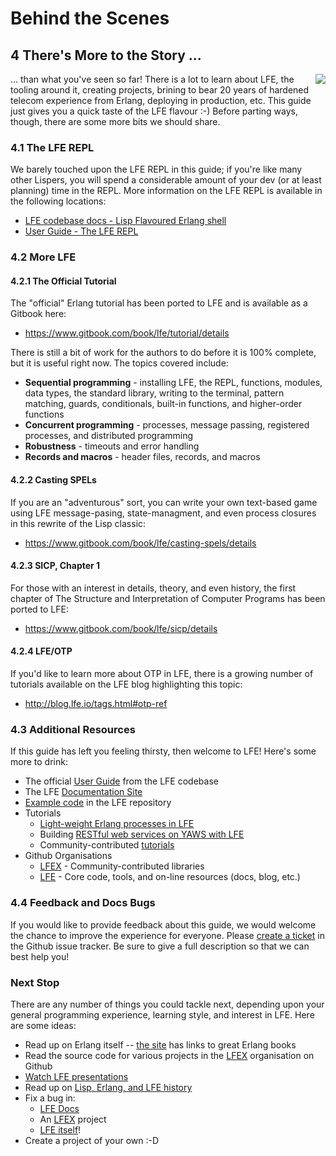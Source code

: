 # Behind the Scenes


## 4 There's More to the Story ...
<img src="https://raw.github.com/lfe/docs/master/images/doubles.jpg"
     style="float: right; padding-left: 1em;">

... than what you've seen so far! There is a lot to learn about LFE, the tooling
around it, creating projects, brining to bear 20 years of hardened telecom
experience from Erlang, deploying in production, etc. This guide just gives you
a quick taste of the LFE flavour :-) Before parting ways, though, there are
some more bits we should share.


### 4.1 The LFE REPL

We barely touched upon the LFE REPL in this guide; if you're like many other Lispers, you will spend a considerable amount of your dev (or at least planning) time in the REPL. More information on the LFE REPL is available in the following locations:

* <a href="https://github.com/rvirding/lfe/blob/develop/doc/lfe_shell.txt">LFE codebase docs - Lisp Flavoured Erlang shell</a>
* <a href="http://docs.lfe.io/user-guide/intro/2.html">User Guide - The LFE REPL</a>

### 4.2 More LFE

#### 4.2.1 The Official Tutorial

The "official" Erlang tutorial has been ported to LFE and is available as a Gitbook here:
 * https://www.gitbook.com/book/lfe/tutorial/details

There is still a bit of work for the authors to do before it is 100% complete, but it is useful right now. The topics covered include:

* **Sequential programming** - installing LFE, the REPL, functions, modules, data types, the standard library, writing to the terminal, pattern matching, guards, conditionals, built-in functions, and higher-order functions
* **Concurrent programming** - processes, message passing, registered processes, and distributed programming
* **Robustness** - timeouts and error handling
* **Records and macros** - header files, records, and macros

#### 4.2.2 Casting SPELs

If you are an "adventurous" sort, you can write your own text-based game using LFE message-pasing, state-managment, and even process closures in this rewrite of the Lisp classic:

* https://www.gitbook.com/book/lfe/casting-spels/details

#### 4.2.3 SICP, Chapter 1

For those with an interest in details, theory, and even history, the first chapter of The Structure and Interpretation of Computer Programs has been ported to LFE:

* https://www.gitbook.com/book/lfe/sicp/details

#### 4.2.4 LFE/OTP

If you'd like to learn more about OTP in LFE, there is a growing number of tutorials available on the LFE blog highlighting this topic:

* http://blog.lfe.io/tags.html#otp-ref

### 4.3 Additional Resources

If this guide has left you feeling thirsty, then welcome to LFE! Here's some more to drink:

* The official <a href="https://github.com/rvirding/lfe/blob/develop/doc/user_guide.txt">User Guide</a> from the LFE codebase
* The LFE <a href="http://docs.lfe.io/">Documentation Site</a>
* [Example code](https://github.com/rvirding/lfe/tree/develop/examples) in the LFE repository
* Tutorials
  * <a href="http://docs.lfe.io/tutorials/processes/1.html">Light-weight Erlang processes in LFE</a>
  * Building <a href="https://github.com/lfe/yaws-rest-starter">RESTful web services on YAWS with LFE</a>
  * Community-contributed [tutorials](http://blog.lfe.io/categories.html#tutorials-ref)
* Github Organisations
  * [LFEX](https://github.com/lfex) - Community-contributed libraries
  * [LFE](https://github.com/lfe) - Core code, tools, and on-line resources (docs, blog, etc.)


### 4.4 Feedback and Docs Bugs

If you would like to provide feedback about this guide, we would welcome the chance to improve the experience for everyone. Please
<a href="https://github.com/lfe/docs/issues">create a ticket</a> in the Github issue tracker. Be
sure to give a full description so that we can best help you!


### Next Stop

There are any number of things you could tackle next, depending upon your general programming experience, learning style, and interest in LFE. Here are some ideas:

* Read up on Erlang itself -- [the site](http://erlang.org/) has links to great Erlang books
* Read the source code for various projects in the [LFEX](https://github.com/lfex) organisation on Github
* [Watch LFE presentations](http://docs.lfe.io/presentations.html)
* Read up on [Lisp, Erlang, and LFE history](http://docs.lfe.io/history.html)
* Fix a bug in:
  * [LFE Docs](https://github.com/lfe/docs/issues)
  * An [LFEX](https://github.com/lfex) project
  * [LFE itself](https://github.com/rvirding/lfe/)!
* Create a project of your own :-D
